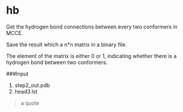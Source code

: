 hb
==

Get the hydrogen bond connections between every two conformers in MCCE.

Save the result which a n*n matrix in a binary file.

The element of the matrix is either 0 or 1, indicating whether there is a hydrogen bond between two conformers.


###Input
1. step2_out.pdb
2. head3.lst

> a quote
